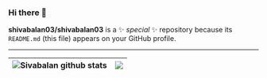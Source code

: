 ### Hi there 👋


**shivabalan03/shivabalan03** is a ✨ _special_ ✨ repository because its `README.md` (this file) appears on your GitHub profile.

---

|<img align="center" src="https://github-readme-stats.vercel.app/api?username=shivabalan03&show_icons=true&include_all_commits=true&theme=buefy&hide_border=true" alt="Sivabalan github stats" /> | <img align="center" src="https://github-readme-stats.vercel.app/api/top-langs/?username=shivabalan03&layout=compact&theme=buefy&hide_border=true" /> |
| ------------- | ------------- |

<br />

